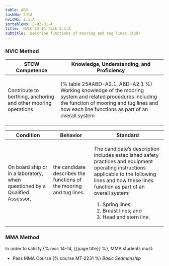 ```yaml
---
table: ABD
taskNo: 2J1A
nvicNo: 2.1.A 
sortableNo: J-02-01-A
title:  NVIC 14-14 Task 2.1.A 
subtitle:  Describe functions of mooring and tug lines (ABD)
---
```






### NVIC Method

<a style="display:none;" onclick="togglevisibility('nvic_methods')" >Show NVIC method.</a>

<div id='nvic_methods' class='show'>

<table>
<thead>
<tr>
<th class='forty'> STCW Competence </th>
<th class='sixty'> Knowledge, Understanding, and Proficiency </th>
</tr>
</thead>

<tbody>
<tr><td markdown='1'>

Contribute to berthing, anchoring and other mooring operations

</td><td markdown='1'>

{% table 25#ABD-A2.1, ABD-A2.1 %} Working knowledge of the mooring system and related procedures including the function of mooring and tug lines and how each line functions as part of an overall system

</td></tr>


</tbody>
</table>


<table>
<thead>
<tr><th class='twenty'>  Condition </th><th class='twenty'> Behavior </th><th  class='sixty'>Standard </th></tr>
</thead>
<tbody >



<tr><td markdown='1'>

On board ship or in a laboratory, when questioned by a Qualified Assessor,

</td><td markdown='1'>

the candidate describes the functions of the mooring and tug lines.

<br>

<div class="tooltip" markdown='1'>



</div>


</td><td markdown='1'>

The candidate’s description includes established safety practices and equipment operating instructions applicable to the following lines and how these lines function as part of an overall system:

1. Spring lines;
2. Breast lines; and
3. Head and stern line. 

</td></tr>
</tbody>
</table>
</div>


### MMA Method

In order to satisfy  {% nvic 14-14, {{page.title}}  %}, MMA students must:

* Pass MMA Course {% course MT-2231 %}  *Basic Seamanship*